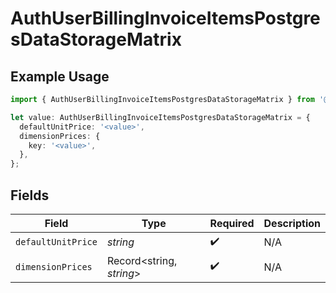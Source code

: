 # AuthUserBillingInvoiceItemsPostgresDataStorageMatrix

## Example Usage

```typescript
import { AuthUserBillingInvoiceItemsPostgresDataStorageMatrix } from '@vercel/client/models/components';

let value: AuthUserBillingInvoiceItemsPostgresDataStorageMatrix = {
  defaultUnitPrice: '<value>',
  dimensionPrices: {
    key: '<value>',
  },
};
```

## Fields

| Field              | Type                     | Required           | Description |
| ------------------ | ------------------------ | ------------------ | ----------- |
| `defaultUnitPrice` | _string_                 | :heavy_check_mark: | N/A         |
| `dimensionPrices`  | Record<string, _string_> | :heavy_check_mark: | N/A         |
